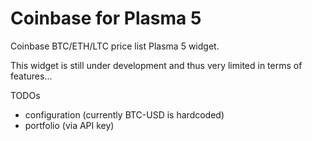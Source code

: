 # Coinbase for Plasma 5

Coinbase BTC/ETH/LTC price list Plasma 5 widget.

This widget is still under development and thus very limited in terms of features...

TODOs
* configuration (currently BTC-USD is hardcoded)
* portfolio (via API key)
